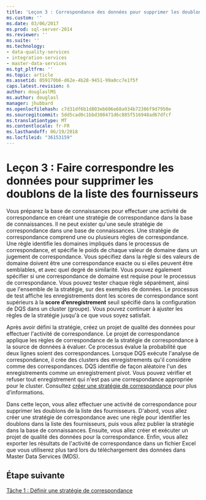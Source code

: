 ```yaml
---
title: 'Leçon 3 : Correspondance des données pour supprimer les doublons de la liste des fournisseurs | Documents Microsoft'
ms.custom: ''
ms.date: 03/06/2017
ms.prod: sql-server-2014
ms.reviewer: ''
ms.suite: ''
ms.technology:
- data-quality-services
- integration-services
- master-data-services
ms.tgt_pltfrm: ''
ms.topic: article
ms.assetid: 059170b6-d62e-4b28-9451-99a0cc7e1f5f
caps.latest.revision: 6
author: douglaslMS
ms.author: douglasl
manager: jhubbard
ms.openlocfilehash: c7d31df6b1d803eb606e68a934b72386f9d7950e
ms.sourcegitcommit: 5dd5cad0c1bbd308471d6c885f516948ad67dfcf
ms.translationtype: MT
ms.contentlocale: fr-FR
ms.lasthandoff: 06/19/2018
ms.locfileid: "36153159"
---
```

# <a name="lesson-3-matching-data-to-remove-duplicates-from-supplier-list"></a>Leçon 3 : Faire correspondre les données pour supprimer les doublons de la liste des fournisseurs
  Vous préparez la base de connaissances pour effectuer une activité de correspondance en créant une stratégie de correspondance dans la base de connaissances. Il ne peut exister qu'une seule stratégie de correspondance dans une base de connaissances. Une stratégie de correspondance comprend une ou plusieurs règles de correspondance. Une règle identifie les domaines impliqués dans le processus de correspondance, et spécifie le poids de chaque valeur de domaine dans un jugement de correspondance. Vous spécifiez dans la règle si des valeurs de domaine doivent être une correspondance exacte ou si elles peuvent être semblables, et avec quel degré de similarité. Vous pouvez également spécifier si une correspondance de domaine est requise pour le processus de correspondance. Vous pouvez tester chaque règle séparément, ainsi que l'ensemble de la stratégie, sur des exemples de données. Le processus de test affiche les enregistrements dont les scores de correspondance sont supérieurs à la **score d’enregistrement** seuil spécifié dans la configuration de DQS dans un cluster (groupe). Vous pouvez continuer à ajuster les règles de la stratégie jusqu'à ce que vous soyez satisfait.  
  
 Après avoir défini la stratégie, créez un projet de qualité des données pour effectuer l'activité de correspondance. Le projet de correspondance applique les règles de correspondance de la stratégie de correspondance à la source de données à évaluer. Ce processus évalue la probabilité que deux lignes soient des correspondances. Lorsque DQS exécute l'analyse de correspondance, il crée des clusters des enregistrements qu'il considère comme des correspondances. DQS identifie de façon aléatoire l'un des enregistrements comme un enregistrement pivot. Vous pouvez vérifier et refuser tout enregistrement qui n'est pas une correspondance appropriée pour le cluster. Consultez [créer une stratégie de correspondance](http://msdn.microsoft.com/library/hh270290.aspx) pour plus d’informations.  
  
 Dans cette leçon, vous allez effectuer une activité de correspondance pour supprimer les doublons de la liste des fournisseurs. D'abord, vous allez créer une stratégie de correspondance avec une règle pour identifier les doublons dans la liste des fournisseurs, puis vous allez publier la stratégie dans la base de connaissances. Ensuite, vous allez créer et exécuter un projet de qualité des données pour la correspondance. Enfin, vous allez exporter les résultats de l'activité de correspondance dans un fichier Excel que vous utiliserez plus tard lors du téléchargement des données dans Master Data Services (MDS).  
  
## <a name="next-step"></a>Étape suivante  
 [Tâche 1 : Définir une stratégie de correspondance](../../2014/tutorials/task-1-defining-a-matching-policy.md)  
  
  